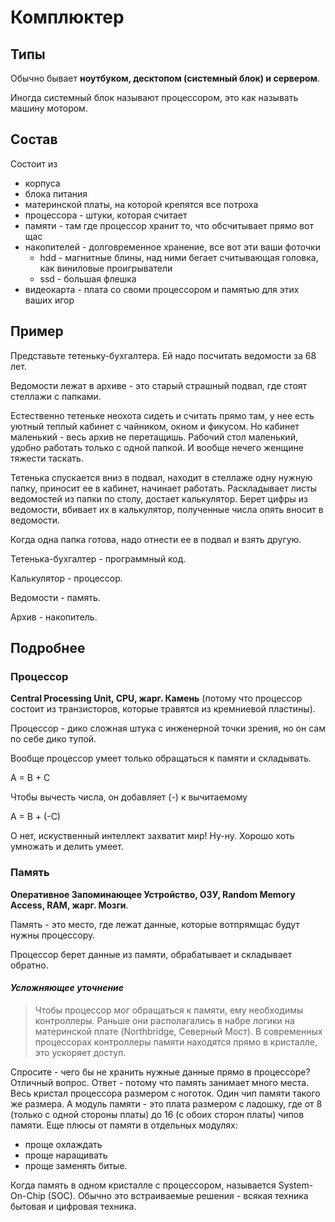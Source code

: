 # Комплюктер

## Типы
Обычно бывает **ноутбуком, десктопом (системный блок) и сервером**.

Иногда системный блок называют процессором, это как называть машину мотором.

## Состав
Состоит из 
* корпуса 
* блока питания
* материнской платы, на которой крепятся все потроха
* процессора - штуки, которая считает
* памяти - там где процессор хранит то, что обсчитывает прямо вот щас
* накопителей - долговременное хранение, все вот эти ваши фоточки
  * hdd - магнитные блины, над ними бегает считывающая головка, как виниловые проигрыватели
  * ssd - большая флешка
* видеокарта - плата со своми процессором и памятью для этих ваших игор

## Пример
Представьте тетеньку-бухгалтера. Ей надо посчитать ведомости за 68 лет.

Ведомости лежат в архиве - это старый страшный подвал, где стоят стеллажи с папками.

Естественно тетеньке неохота сидеть и считать прямо там, у нее есть уютный теплый кабинет с чайником, окном и фикусом.
Но кабинет маленький - весь архив не перетащишь. Рабочий стол маленький, удобно работать только с одной папкой. И вообще нечего женщине тяжести таскать.

Тетенька спускается вниз в подвал, находит в стеллаже одну нужную папку, приносит ее в кабинет, начинает работать. Раскладывает листы ведомостей из папки по столу, достает калькулятор. Берет цифры из ведомости, вбивает их в калькулятор, полученные числа опять вносит в ведомости.

Когда одна папка готова, надо отнести ее в подвал и взять другую.

Тетенька-бухгалтер - программный код.

Калькулятор - процессор.

Ведомости - память.

Архив - накопитель.

## Подробнее
### Процессор
**Central Processing Unit, CPU, жарг. Камень** (потому что процессор состоит из транзисторов, которые травятся из кремниевой пластины).

Процессор - дико сложная штука с инженерной точки зрения, но он сам по себе дико тупой. 

Вообще процессор умеет только обращаться к памяти и складывать. 

A = B + C

Чтобы вычесть числа, он добавляет (-) к вычитаемому

A = B + (-C)

О нет, искуственный интеллект захватит мир! Ну-ну. Хорошо хоть умножать и делить умеет. 

### Память
**Оперативное Запоминающее Устройство, ОЗУ, Random Memory Access, RAM, жарг. Мозги**.

Память - это место, где лежат данные, которые вотпрямщас будут нужны процессору.

Процессор берет данные из памяти, обрабатывает и складывает обратно.

#### *Усложняющее уточнение*
> Чтобы процессор мог обращаться к памяти, ему необходимы контроллеры. Раньше они располагались в набре логики на материнской плате (Northbridge, Северный Мост). В современных процессорах контроллеры памяти находятся прямо в кристалле, это ускоряет доступ.
  
Спросите - чего бы не хранить нужные данные прямо в процессоре? Отличный вопрос. Ответ - потому что память занимает много места. Весь кристал процессора размером с ноготок. Один чип памяти такого же размера. А модуль памяти - это плата размером с ладошку, где от 8 (только с одной стороны платы) до 16 (с обоих сторон платы) чипов памяти. Еще плюсы от памяти в отдельных модулях:
- проще охлаждать
- проще наращивать
- проще заменять битые.

Когда память в одном кристалле с процессором, называется System-On-Chip (SOC). Обычно это встраиваемые решения - всякая техника бытовая и цифровая техника.

